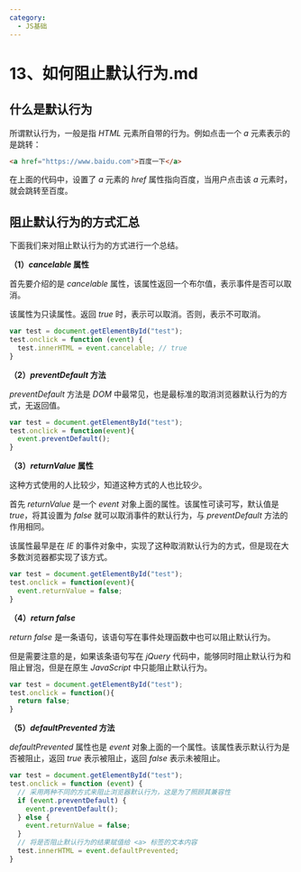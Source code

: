 ```yaml
---
category:
  - JS基础
---
```

# 13、如何阻止默认行为.md
## 什么是默认行为



所谓默认行为，一般是指 *HTML* 元素所自带的行为。例如点击一个 *a* 元素表示的是跳转：

```html
<a href="https://www.baidu.com">百度一下</a>
```

在上面的代码中，设置了 *a* 元素的 *href* 属性指向百度，当用户点击该 *a* 元素时，就会跳转至百度。

## 阻止默认行为的方式汇总



下面我们来对阻止默认行为的方式进行一个总结。



**（1）*cancelable* 属性**

首先要介绍的是 *cancelable* 属性，该属性返回一个布尔值，表示事件是否可以取消。

该属性为只读属性。返回 *true* 时，表示可以取消。否则，表示不可取消。

```js
var test = document.getElementById("test");
test.onclick = function (event) {
  test.innerHTML = event.cancelable; // true
}
```

**（2）*preventDefault* 方法**

*preventDefault* 方法是 *DOM* 中最常见，也是最标准的取消浏览器默认行为的方式，无返回值。

```js
var test = document.getElementById("test");
test.onclick = function(event){
  event.preventDefault();
}
```

**（3）*returnValue* 属性**

这种方式使用的人比较少，知道这种方式的人也比较少。

首先 *returnValue* 是一个 *event* 对象上面的属性。该属性可读可写，默认值是 *true*，将其设置为 *false* 就可以取消事件的默认行为，与 *preventDefault* 方法的作用相同。

该属性最早是在 *IE* 的事件对象中，实现了这种取消默认行为的方式，但是现在大多数浏览器都实现了该方式。

```js
var test = document.getElementById("test");
test.onclick = function(event){
  event.returnValue = false;
}
```
**（4）*return false***

*return false* 是一条语句，该语句写在事件处理函数中也可以阻止默认行为。

但是需要注意的是，如果该条语句写在 *jQuery* 代码中，能够同时阻止默认行为和阻止冒泡，但是在原生 *JavaScript* 中只能阻止默认行为。

```js
var test = document.getElementById("test");
test.onclick = function(){
  return false;
}
```

**（5）*defaultPrevented* 方法**

*defaultPrevented* 属性也是 *event* 对象上面的一个属性。该属性表示默认行为是否被阻止，返回 *true* 表示被阻止，返回 *false* 表示未被阻止。

```js
var test = document.getElementById("test");
test.onclick = function (event) {
  // 采用两种不同的方式来阻止浏览器默认行为，这是为了照顾其兼容性
  if (event.preventDefault) {
    event.preventDefault();
  } else {
    event.returnValue = false;
  }
  // 将是否阻止默认行为的结果赋值给 <a> 标签的文本内容
  test.innerHTML = event.defaultPrevented;
}
```   